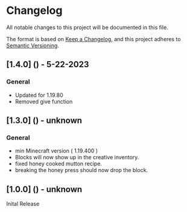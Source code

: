 # Changelog

All notable changes to this project will be documented in this file.

The format is based on [Keep a Changelog](https://keepachangelog.com/en/1.0.0/), and this project adheres to [Semantic Versioning](https://semver.org/spec/v2.0.0.html).

## [1.4.0] () - 5-22-2023

### General

- Updated for 1.19.80
- Removed give function

## [1.3.0] () - unknown

### General

- min Minecraft version ( 1.19.400 )
- Blocks will now show up in the creative inventory.
- fixed honey cooked mutton recipe.
- breaking the honey press should now drop the block.

## [1.0.0] () - unknown

Inital Release
